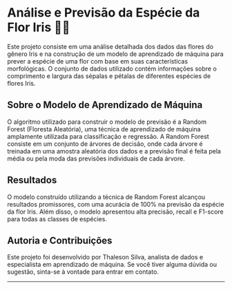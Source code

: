 

# Análise e Previsão da Espécie da Flor Iris 🌸🔮

Este projeto consiste em uma análise detalhada dos dados das flores do gênero Iris e na construção de um modelo de aprendizado de máquina para prever a espécie de uma flor com base em suas características morfológicas. O conjunto de dados utilizado contém informações sobre o comprimento e largura das sépalas e pétalas de diferentes espécies de flores Iris.

## Sobre o Modelo de Aprendizado de Máquina

O algoritmo utilizado para construir o modelo de previsão é a Random Forest (Floresta Aleatória), uma técnica de aprendizado de máquina amplamente utilizada para classificação e regressão. A Random Forest consiste em um conjunto de árvores de decisão, onde cada árvore é treinada em uma amostra aleatória dos dados e a previsão final é feita pela média ou pela moda das previsões individuais de cada árvore.

## Resultados

O modelo construído utilizando a técnica de Random Forest alcançou resultados promissores, com uma acurácia de 100% na previsão da espécie da flor Iris. Além disso, o modelo apresentou alta precisão, recall e F1-score para todas as classes de espécies.

## Autoria e Contribuições

Este projeto foi desenvolvido por Thaleson Silva, analista de dados e especialista em aprendizado de máquina. Se você tiver alguma dúvida ou sugestão, sinta-se à vontade para entrar em contato.

---

